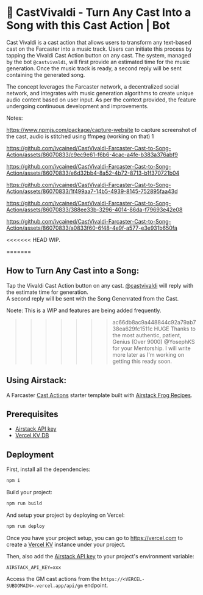 # 🐬 CastVivaldi - Turn Any Cast Into a Song with this Cast Action | Bot

Cast Vivaldi is a cast action that allows users to transform any text-based cast on the Farcaster into a music track. Users can initiate this process by tapping the Vivaldi Cast Action button on any cast. The system, managed by the bot `@castvivaldi`, will first provide an estimated time for the music generation. Once the music track is ready, a second reply will be sent containing the generated song.

The concept leverages the Farcaster network, a decentralized social network, and integrates with music generation algorithms to create unique audio content based on user input. As per the context provided, the feature undergoing continuous development and improvements.

Notes:

https://www.npmjs.com/package/capture-website to capture screenshot of the cast, audio is stitched using ffmpeg (working on that)
1


https://github.com/ivcained/CastVivaldi-Farcaster-Cast-to-Song-Action/assets/86070833/c9ec9e61-f6b6-4cac-a4fe-b383a376abf9


https://github.com/ivcained/CastVivaldi-Farcaster-Cast-to-Song-Action/assets/86070833/e6d32bb4-8a52-4b72-8713-b1f370721b04



https://github.com/ivcained/CastVivaldi-Farcaster-Cast-to-Song-Action/assets/86070833/1f499aa7-14b5-4939-8145-752895faa43d



https://github.com/ivcained/CastVivaldi-Farcaster-Cast-to-Song-Action/assets/86070833/388ee33b-3296-4014-86da-f79693e42e08



https://github.com/ivcained/CastVivaldi-Farcaster-Cast-to-Song-Action/assets/86070833/a0833f60-6f48-4e9f-a577-e3e931b650fa




<<<<<<< HEAD
WIP.
    
=======
## How to Turn Any Cast into a Song:

Tap the Vivaldi Cast Action button on any cast.
[@castvivaldi](https://warpcast.com/castvivaldi) will reply with the estimate time for generation.<br>
A second reply will be sent with the Song Genenrated from the Cast.

Noete: This is a WIP and features are being added frequently.

>>>>>>> ac66db8ac9a448844c92a79ab738ea629fc1511c
HUGE Thanks to the most authentic, patient, Genius (Over 9000) @YosephKS for your Mentorship. I will write more later as I'm working on getting this ready soon.




## Using Airstack: 

A Farcaster [Cast Actions](https://warpcast.com/~/add-cast-action?actionType=post&name=GM&icon=sun&postUrl=https%3A%2F%2Fgm-fc.vercel.app%2Fapi%2Fgm) starter template built with [Airstack Frog Recipes](https://docs.airstack.xyz/airstack-docs-and-faqs/frames/airstack-frog-recipes-and-middleware).

## Prerequisites

- [Airstack API key](https://docs.airstack.xyz/airstack-docs-and-faqs/get-started/get-api-key)
- [Vercel KV DB](https://vercel.com/docs/storage/vercel-kv/quickstart#create-a-kv-database)

## Deployment

First, install all the dependencies:

```sh
npm i
```

Build your project:

```sh
npm run build
```

And setup your project by deploying on Vercel:

```sh
npm run deploy
```

Once you have your project setup, you can go to https://vercel.com to create a [Vercel KV](https://vercel.com/docs/storage/vercel-kv/quickstart#create-a-kv-database) instance under your project.

Then, also add the [Airstack API key](https://docs.airstack.xyz/airstack-docs-and-faqs/get-started/get-api-key) to your project's environment variable:

```
AIRSTACK_API_KEY=xxx
```

Access the GM cast actions from the `https://<VERCEL-SUBDOMAIN>.vercel.app/api/gm` endpoint.
